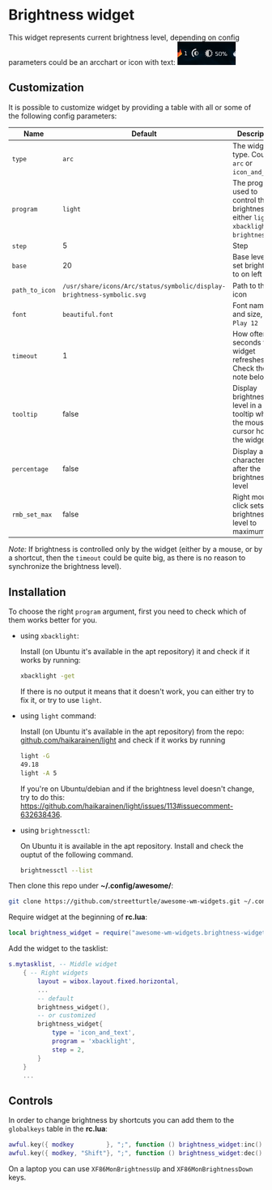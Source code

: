 # Brightness widget

This widget represents current brightness level, depending on config parameters could be an arcchart or icon with text: ![Brightness widget](./br-wid-1.png)

## Customization

It is possible to customize widget by providing a table with all or some of the following config parameters:

| Name           | Default                                                                | Description                                                                                   |
|----------------|------------------------------------------------------------------------|-----------------------------------------------------------------------------------------------|
| `type`         | `arc`                                                                  | The widget type. Could be `arc` or `icon_and_text`                                            |
| `program`      | `light`                                                                | The program used to control the brightness, either `light`, `xbacklight`, or `brightnessctl`. |
| `step`         | 5                                                                      | Step                                                                                          |
| `base`         | 20                                                                     | Base level to set brightness to on left click.                                                |
| `path_to_icon` | `/usr/share/icons/Arc/status/symbolic/display-brightness-symbolic.svg` | Path to the icon                                                                              |
| `font`         | `beautiful.font`                                                       | Font name and size, like `Play 12`                                                            |
| `timeout`      | 1                                                                      | How often in seconds the widget refreshes. Check the note below                               |
| `tooltip`      | false                                                                  | Display brightness level in a tooltip when the mouse cursor hovers the widget                 |
| `percentage`   | false                                                                  | Display a '%' character after the brightness level                                            |
| `rmb_set_max`  | false                                                                  | Right mouse click sets the brightness level to maximum                                        |

_Note:_ If brightness is controlled only by the widget (either by a mouse, or by a shortcut, then the `timeout` could be quite big, as there is no reason to synchronize the brightness level).

## Installation

To choose the right `program` argument, first you need to check which of them works better for you. 

 - using `xbacklight`:
 
    Install (on Ubuntu it's available in the apt repository) it and check if it works by running:
 
    ```bash
    xbacklight -get
    ```

    If there is no output it means that it doesn't work, you can either try to fix it, or try to use `light`.

 - using `light` command:
 
    Install (on Ubuntu it's available in the apt repository) from the repo: [github.com/haikarainen/light](https://github.com/haikarainen/light) and check if it works by running

    ```bash
    light -G
    49.18
    light -A 5
    ```
    If you're on Ubuntu/debian and if the brightness level doesn't change, try to do this: https://github.com/haikarainen/light/issues/113#issuecomment-632638436.

  - using `brightnessctl`:

    On Ubuntu it is available in the apt repository. Install and check the ouptut of the following command.
    ```bash
    brightnessctl --list
    ```

Then clone this repo under **~/.config/awesome/**:

```bash
git clone https://github.com/streetturtle/awesome-wm-widgets.git ~/.config/awesome/awesome-wm-widgets
```

Require widget at the beginning of **rc.lua**:

```lua
local brightness_widget = require("awesome-wm-widgets.brightness-widget.brightness")
```

Add the widget to the tasklist:

```lua
s.mytasklist, -- Middle widget
    { -- Right widgets
        layout = wibox.layout.fixed.horizontal,
        ...
        -- default
        brightness_widget(),
        -- or customized
        brightness_widget{
            type = 'icon_and_text',
            program = 'xbacklight',
            step = 2,        
        }
    }
    ...
```

## Controls

In order to change brightness by shortcuts you can add them to the `globalkeys` table in the **rc.lua**:

```lua
awful.key({ modkey         }, ";", function () brightness_widget:inc() end, {description = "increase brightness", group = "custom"}),
awful.key({ modkey, "Shift"}, ";", function () brightness_widget:dec() end, {description = "decrease brightness", group = "custom"}),
```
On a laptop you can use `XF86MonBrightnessUp` and `XF86MonBrightnessDown` keys.

